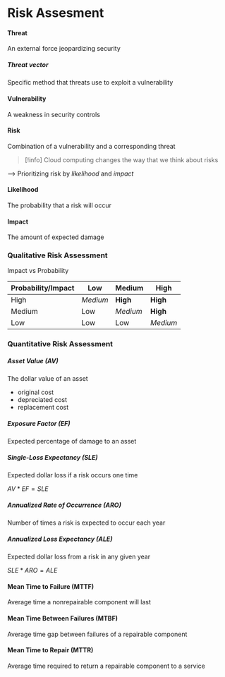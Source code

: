 # Risk Assesment

#### Threat
An external force jeopardizing security
##### Threat vector
Specific method that threats use to exploit a vulnerability
#### Vulnerability
A weakness in security controls
#### Risk
Combination of a vulnerability and a corresponding threat

>[!info] Cloud computing changes the way that we think about risks

--> Prioritizing risk by *likelihood* and *impact*
#### Likelihood
The probability that a risk will occur
#### Impact
The amount of expected damage

### Qualitative Risk Assessment

Impact vs Probability

| Probability/Impact | Low      | Medium   | High     |
| ------------------ | -------- | -------- | -------- |
| High               | *Medium* | **High** | **High** |
| Medium             | Low      | *Medium* | **High** |
| Low                | Low      | Low      | *Medium* |

### Quantitative Risk Assessment

##### Asset Value (AV)
The dollar value of an asset
- original cost
- depreciated cost
- replacement cost
##### Exposure Factor (EF)
Expected percentage of damage to an asset
##### Single-Loss Expectancy (SLE)
Expected dollar loss if a risk occurs one time

$AV * EF = SLE$
##### Annualized Rate of Occurrence (ARO)
Number of times a risk is expected to occur each year
##### Annualized Loss Expectancy (ALE)
Expected dollar loss from  a risk in any given year

$SLE * ARO = ALE$

#### Mean Time to Failure (MTTF)
Average time a nonrepairable component will last
#### Mean Time Between Failures (MTBF)
Average time gap between failures of a repairable component
#### Mean Time to Repair (MTTR)
Average time required to return a repairable component to a service
